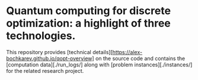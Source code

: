 # Quantum computing for discrete optimization: a highlight of three technologies.

This repository provides [technical
details][https://alex-bochkarev.github.io/qopt-overview] on the source code and
contains the [computation data][./run_logs/] along with [problem
instances][./instances/] for the related research project.
